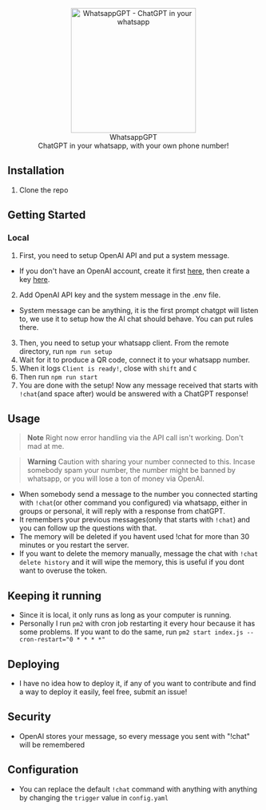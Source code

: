 <p align="center">
<img src="https://raw.githubusercontent.com/khairulhaaziq/whatsappgpt/main/whatsapp-gpt.png" alt="WhatsappGPT - ChatGPT in your whatsapp" width="250">
<br>
WhatsappGPT
<br>
ChatGPT in your whatsapp, with your own phone number!
</p>

## Installation
1. Clone the repo

## Getting Started

### Local
1. First, you need to setup OpenAI API and put a system message.
- If you don't have an OpenAI account, create it first [here](https://auth0.openai.com/u/signup), then create a key [here](https://platform.openai.com/overview).
2. Add OpenAI API key and the system message in the .env file.
-  System message can be anything, it is the first prompt chatgpt will listen to, we use it to setup how the AI chat should behave. You can put rules there.
3. Then, you need to setup your whatsapp client. From the remote directory, run `npm run setup`
4. Wait for it to produce a QR code, connect it to your whatsapp number.
5. When it logs `Client is ready!`, close with `shift` and `C`
6. Then run `npm run start`
7. You are done with the setup! Now any message received that starts with `!chat`(and space after) would be answered with a ChatGPT response!

## Usage

> **Note**
> Right now error handling via the API call isn't working. Don't mad at me.

> **Warning**
> Caution with sharing your number connected to this. Incase somebody spam your number, the number might be banned by whatsapp, or you will lose a ton of money via OpenAI.

- When somebody send a message to the number you connected starting with `!chat`(or other command you configured) via whatsapp, either in groups or personal, it will reply with a response from chatGPT.
- It remembers your previous messages(only that starts with `!chat`) and you can follow up the questions with that.
- The memory will be deleted if you havent used !chat for more than 30 minutes or you restart the server.
- If you want to delete the memory manually, message the chat with `!chat delete history` and it will wipe the memory, this is useful if you dont want to overuse the token.

## Keeping it running
- Since it is local, it only runs as long as your computer is running.
- Personally I run `pm2` with cron job restarting it every hour because it has some problems. If you want to do the same, run `pm2 start index.js --cron-restart="0 * * * *"`

## Deploying
- I have no idea how to deploy it, if any of you want to contribute and find a way to deploy it easily, feel free, submit an issue!

## Security
- OpenAI stores your message, so every message you sent with "!chat" will be remembered

## Configuration
- You can replace the default `!chat` command with anything with anything by changing the `trigger` value in `config.yaml`
